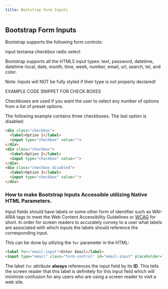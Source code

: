 ```yaml
---
title: Bootstrap Form Inputs
---
```

## Bootstrap Form Inputs

Bootstrap supports the following form controls:

input
textarea
checkbox
radio
select

Bootstrap supports all the HTML5 input types: text, password, datetime, datetime-local, date, month, time, week, number, email, url, search, tel, and color.

Note: Inputs will NOT be fully styled if their type is not properly declared!

EXAMPLE CODE SNIPPET FOR CHECK BOXES

Checkboxes are used if you want the user to select any number of options from a list of preset options.

The following example contains three checkboxes. The last option is disabled:


```html
<div class="checkbox">
  <label>Option 1</label>
  <input type="checkbox" value="">
</div>
<div class="checkbox">
  <label>Option 2</label>
  <input type="checkbox" value="">
</div>
<div class="checkbox disabled">
  <label>Option 3</label>
  <input type="checkbox" value="">
</div>
```

### How to make Bootstrap Inputs Accessible utilizing Native HTML Parameters.

Input fields should have labels or some other form of identifier such as WAI-ARIA tags to meet the Web Content Accessibility Guidelines or [WCAG](https://www.w3.org/WAI/tutorials/forms/) for short. In order for screen readers to accurately convey to a user what labels are associated with which inputs the labels should reference the corresponding input.

This can be done by utlizing the <code>for</code> parameter in the HTML:
```html
<label for="email-input">Enter Email</label>
<input type="email" class="form-control" id="email-input" placeholder="Enter Email">

```

The label <code>for</code> attribute **always** references the input field by its **ID**. This tells the screen reader that this label is definitely for this input field which will minimize confusion for any users who are using a screen reader to visit a web site.
